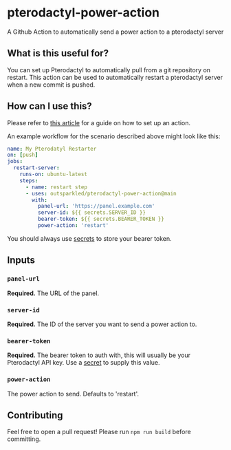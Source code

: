 # pterodactyl-power-action

A Github Action to automatically send a power action to a pterodactyl server

## What is this useful for?

You can set up Pterodactyl to automatically pull from a git repository on restart. 
This action can be used to automatically restart a pterodactyl server when a new commit is pushed.

## How can I use this?

Please refer to [this article](https://docs.github.com/en/actions/quickstart) for a guide on how to set up an action.

An example workflow for the scenario described above might look like this:

```yaml
name: My Pterodatyl Restarter
on: [push]
jobs:
  restart-server:
    runs-on: ubuntu-latest
    steps:
      - name: restart step
      - uses: outsparkled/pterodactyl-power-action@main
        with:
          panel-url: 'https://panel.example.com'
          server-id: ${{ secrets.SERVER_ID }}
          bearer-token: ${{ secrets.BEARER_TOKEN }}
          power-action: 'restart'
```

You should always use [secrets](https://docs.github.com/en/actions/security-guides/encrypted-secrets) to store your bearer token.

## Inputs

### `panel-url`

**Required.** The URL of the panel.

### `server-id`

**Required.** The ID of the server you want to send a power action to.

### `bearer-token`
**Required.** The bearer token to auth with, this will usually be your Pterodactyl API key. 
Use a [secret](https://docs.github.com/en/actions/security-guides/encrypted-secrets) to supply this value.

### `power-action`

The power action to send. Defaults to 'restart'.

## Contributing

Feel free to open a pull request! Please run `npm run build` before committing.
